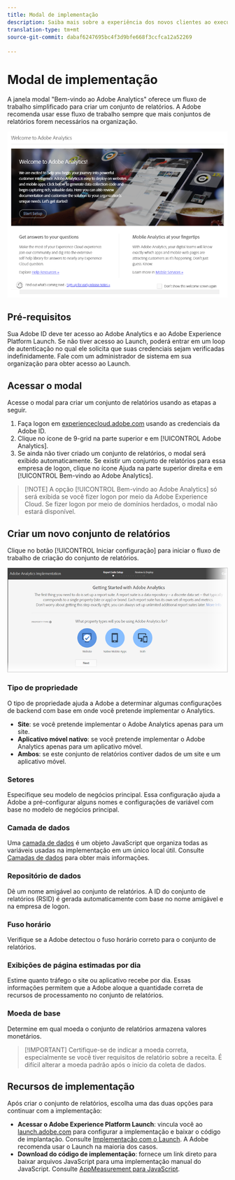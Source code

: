 ```yaml
---
title: Modal de implementação
description: Saiba mais sobre a experiência dos novos clientes ao executarem a implementação do Adobe Analytics.
translation-type: tm+mt
source-git-commit: dabaf6247695bc4f3d9bfe668f3ccfca12a52269

---
```



# Modal de implementação

<!-- https://activation.adobedtm.com/index.php?redirected=1 -->

A janela modal &quot;Bem-vindo ao Adobe Analytics&quot; oferece um fluxo de trabalho simplificado para criar um conjunto de relatórios. A Adobe recomenda usar esse fluxo de trabalho sempre que mais conjuntos de relatórios forem necessários na organização.

![Captura de tela modal](assets/implementation-modal.png)

## Pré-requisitos

Sua Adobe ID deve ter acesso ao Adobe Analytics e ao Adobe Experience Platform Launch. Se não tiver acesso ao Launch, poderá entrar em um loop de autenticação no qual ele solicita que suas credenciais sejam verificadas indefinidamente. Fale com um administrador de sistema em sua organização para obter acesso ao Launch.

## Acessar o modal

Acesse o modal para criar um conjunto de relatórios usando as etapas a seguir.

1. Faça logon em [experiencecloud.adobe.com](https://experiencecloud.adobe.com) usando as credenciais da Adobe ID.
2. Clique no ícone de 9-grid na parte superior e em [!UICONTROL Adobe Analytics].
3. Se ainda não tiver criado um conjunto de relatórios, o modal será exibido automaticamente. Se existir um conjunto de relatórios para essa empresa de logon, clique no ícone Ajuda na parte superior direita e em [!UICONTROL Bem-vindo ao Adobe Analytics].

>[!NOTE] A opção [!UICONTROL Bem-vindo ao Adobe Analytics] só será exibida se você fizer logon por meio da Adobe Experience Cloud. Se fizer logon por meio de domínios herdados, o modal não estará disponível.

## Criar um novo conjunto de relatórios

Clique no botão [!UICONTROL Iniciar configuração] para iniciar o fluxo de trabalho de criação do conjunto de relatórios.

![Assistente RS](assets/analytics-implementation-rs-wizard.png)

### Tipo de propriedade

O tipo de propriedade ajuda a Adobe a determinar algumas configurações de backend com base em onde você pretende implementar o Analytics.

* **Site**: se você pretende implementar o Adobe Analytics apenas para um site.
* **Aplicativo móvel nativo**: se você pretende implementar o Adobe Analytics apenas para um aplicativo móvel.
* **Ambos**: se este conjunto de relatórios contiver dados de um site e um aplicativo móvel.

### Setores

Especifique seu modelo de negócios principal. Essa configuração ajuda a Adobe a pré-configurar alguns nomes e configurações de variável com base no modelo de negócios principal.

### Camada de dados

Uma [camada de dados](data-layer.md) é um objeto JavaScript que organiza todas as variáveis usadas na implementação em um único local útil. Consulte [Camadas de dados](data-layer.md) para obter mais informações.

### Repositório de dados

Dê um nome amigável ao conjunto de relatórios. A ID do conjunto de relatórios (RSID) é gerada automaticamente com base no nome amigável e na empresa de logon.

### Fuso horário

Verifique se a Adobe detectou o fuso horário correto para o conjunto de relatórios.

### Exibições de página estimadas por dia

Estime quanto tráfego o site ou aplicativo recebe por dia. Essas informações permitem que a Adobe aloque a quantidade correta de recursos de processamento no conjunto de relatórios.

### Moeda de base

Determine em qual moeda o conjunto de relatórios armazena valores monetários.

>[!IMPORTANT] Certifique-se de indicar a moeda correta, especialmente se você tiver requisitos de relatório sobre a receita. É difícil alterar a moeda padrão após o início da coleta de dados.

## Recursos de implementação

Após criar o conjunto de relatórios, escolha uma das duas opções para continuar com a implementação:

* **Acessar o Adobe Experience Platform Launch**: vincula você ao [launch.adobe.com](https://launch.adobe.com) para configurar a implementação e baixar o código de implantação. Consulte [Implementação com o Launch](../launch/overview.md). A Adobe recomenda usar o Launch na maioria dos casos.
* **Download do código de implementação**: fornece um link direto para baixar arquivos JavaScript para uma implementação manual do JavaScript. Consulte [AppMeasurement para JavaScript](../js/overview.md).
